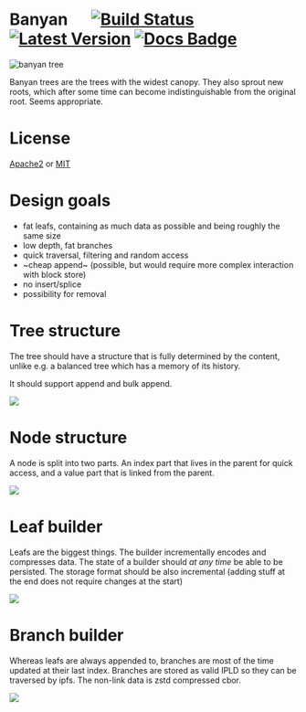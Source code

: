 # Banyan &emsp; [![Build Status]][travis] [![Latest Version]][crates.io] [![Docs Badge]][docs.rs]

[Build Status]: https://api.travis-ci.org/actyx/banyan.svg?branch=master
[travis]: https://travis-ci.org/actyx/banyan
[Latest Version]: https://img.shields.io/crates/v/banyan.svg
[crates.io]: https://crates.io/crates/banyan
[Docs Badge]: https://img.shields.io/badge/docs-docs.rs-green
[docs.rs]: https://docs.rs/banyan

![banyan tree](https://ipfs.io/ipfs/QmaEDTjHSdCKyGQ3cFMCf73kE67NvffLA5agquLW5qSEVn/banyan.jpg)

Banyan trees are the trees with the widest canopy. They also sprout new roots, which after some time can become indistinguishable from the original root. Seems appropriate.

# License

[Apache2](LICENSE-APACHE2.md) or [MIT](LICENSE-MIT.md)

# Design goals

- fat leafs, containing as much data as possible and being roughly the same size
- low depth, fat branches
- quick traversal, filtering and random access
- ~cheap append~ (possible, but would require more complex interaction with block store)
- no insert/splice
- possibility for removal

# Tree structure

The tree should have a structure that is fully determined by the content, unlike e.g. a balanced tree which has a memory of its history.

It should support append and bulk append.

![](https://i.imgur.com/CJdliPU.jpg)

# Node structure

A node is split into two parts. An index part that lives in the parent for quick access, and a value part that is linked from the parent.

![](https://i.imgur.com/ZZHqMRS.jpg)

# Leaf builder

Leafs are the biggest things. The builder incrementally encodes and compresses data. The state of a builder should *at any time* be able to be persisted. The storage format should be also incremental (adding stuff at the end does not require changes at the start)

![](https://i.imgur.com/NTlQTBv.jpg)

# Branch builder

Whereas leafs are always appended to, branches are most of the time updated at their last index. Branches are stored as valid IPLD so they can be traversed by ipfs. The non-link data is zstd compressed cbor.

![](https://i.imgur.com/aWKkcsR.jpg)
